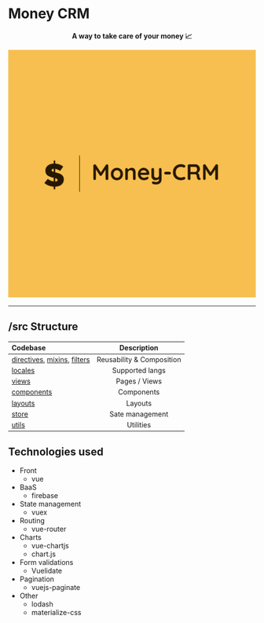 # Money CRM

<p align="center">
  <strong>A way to take care of your money 📈</strong>
</p>

<div align="center">
  <img  src="./public/img/logos/Money-CRM-logos.jpeg">

</div>

---

## /src Structure

| Codebase                                                                   |        Description        |
| :------------------------------------------------------------------------- | :-----------------------: |
| [directives](src/directives), [mixins](src/mixins), [filters](src/filters) | Reusability & Composition |
| [locales](src/locales)                                                     |      Supported langs      |
| [views](src/views)                                                         |       Pages / Views       |
| [components](src/components)                                               |        Components         |
| [layouts](src/layouts)                                                     |          Layouts          |
| [store](src/store)                                                         |      Sate management      |
| [utils](src/utils)                                                         |         Utilities         |

## Technologies used

- Front
  - vue
- BaaS
  - firebase
- State management
  - vuex
- Routing
  - vue-router
- Charts
  - vue-chartjs
  - chart.js
- Form validations
  - Vuelidate
- Pagination
  - vuejs-paginate
- Other
  - lodash
  - materialize-css
